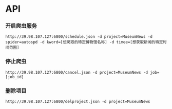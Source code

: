 # API

### 开启爬虫服务
    http://39.98.107.127:6800/schedule.json -d project=MuseumNews -d spider=autospd -d kword=[想爬取的特定博物馆名称] -d timee=[想获取新闻的特定时间范围]

### 停止爬虫
    http://39.98.107.127:6800/cancel.json -d project=MuseumNews -d job=[job_id]

### 删除项目
    http://39.98.107.127:6800/delproject.json -d project=MuseumNews